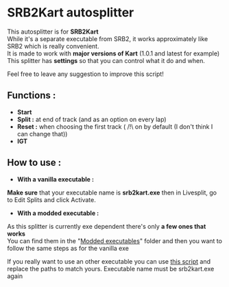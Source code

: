 # SRB2Kart autosplitter

This autosplitter is for **SRB2Kart**  
While it's a separate executable from SRB2, it works approximately like SRB2 which is really convenient.  
It is made to work with **major versions of Kart** (1.0.1 and latest for example)  
This splitter has **settings** so that you can control what it do and when.

Feel free to leave any suggestion to improve this script!

## Functions :

- **Start**
- **Split :** at end of track (and as an option on every lap)
- **Reset :** when choosing the first track ( /!\ on by default (I don't think I can change that))
- **IGT**

## How to use :

- **With a vanilla executable :**  

**Make sure** that your executable name is **srb2kart.exe** then in Livesplit, go to Edit Splits and click Activate.  

- **With a modded executable :**

As this splitter is currently exe dependent there's only **a few ones that works**  
You can find them in the "[Modded executables](https://github.com/R3FR4G/LiveSplit-ASL-Scripts/tree/master/Sonic%20Robo%20Blast%202%20Kart/Modded%20executables)" folder and then you want to follow the same steps as for the vanilla exe  

If you really want to use an other executable you can use [this script](https://gist.github.com/TyroneSama/f0a14ceb093dbc82629dcfd4f5c31725) and replace the paths to match yours. Executable name must be srb2kart.exe again
